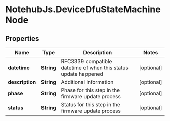 # NotehubJs.DeviceDfuStateMachineNode

## Properties

| Name            | Type       | Description                                                     | Notes      |
| --------------- | ---------- | --------------------------------------------------------------- | ---------- |
| **datetime**    | **String** | RFC3339 compatible datetime of when this status update happened | [optional] |
| **description** | **String** | Additional information                                          | [optional] |
| **phase**       | **String** | Phase for this step in the firmware update process              | [optional] |
| **status**      | **String** | Status for this step in the firmware update process             | [optional] |
